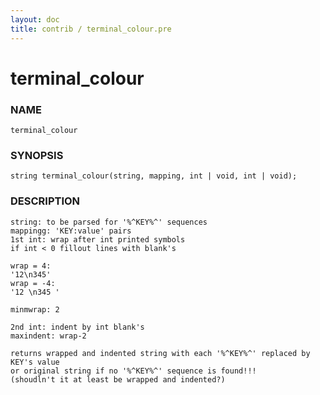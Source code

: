```yaml
---
layout: doc
title: contrib / terminal_colour.pre
---
```

# terminal_colour

### NAME

    terminal_colour

### SYNOPSIS

    string terminal_colour(string, mapping, int | void, int | void);

### DESCRIPTION

    string: to be parsed for '%^KEY%^' sequences
    mappingg: 'KEY:value' pairs
    1st int: wrap after int printed symbols
    if int < 0 fillout lines with blank's

    wrap = 4:
    '12\n345'
    wrap = -4:
    '12 \n345 '

    minmwrap: 2

    2nd int: indent by int blank's
    maxindent: wrap-2

    returns wrapped and indented string with each '%^KEY%^' replaced by KEY's value
    or original string if no '%^KEY%^' sequence is found!!!
    (shoudln't it at least be wrapped and indented?)
